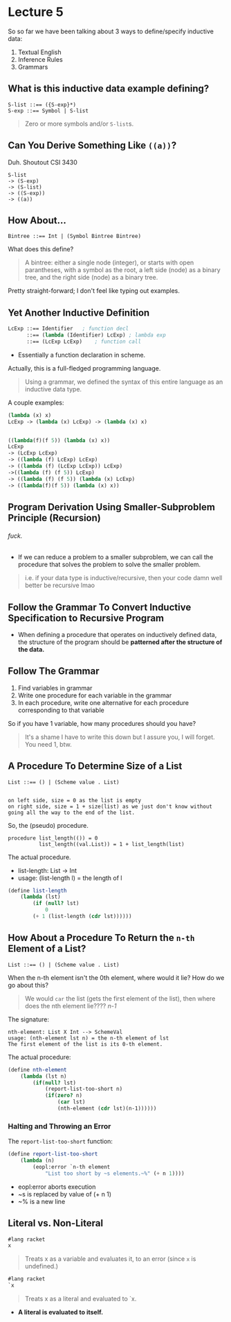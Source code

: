 # Lecture 5
So so far we have been talking about 3 ways to define/specify inductive data:

1. Textual English
2. Inference Rules
3. Grammars

## What is this inductive data example defining?
```
S-list ::== ({S-exp}*)
S-exp ::== Symbol | S-list
```

> Zero or more symbols and/or `S-list`s.

## Can You Derive Something Like `((a))`?
Duh. Shoutout CSI 3430
```
S-list 
-> (S-exp) 
-> (S-list) 
-> ((S-exp)) 
-> ((a))
```

## How About...
```
Bintree ::== Int | (Symbol Bintree Bintree)
```
What does this define?
> A bintree:
either a single node (integer), or starts with open parantheses, with a symbol as the root, a left side (node) as a binary tree, and the right side (node) as a binary tree.

Pretty straight-forward; I don't feel like typing out examples.

## Yet Another Inductive Definition
```scheme
LcExp ::== Identifier   ; function decl
      ::== (lambda (Identifier) LcExp) ; lambda exp
      ::== (LcExp LcExp)    ; function call
```

* Essentially a function declaration in scheme.

Actually, this is a full-fledged programming language.

> Using a grammar, we defined the syntax of this entire language as an inductive data type.

A couple examples:
```scheme
(lambda (x) x)
LcExp -> (lambda (x) LcExp) -> (lambda (x) x)


((lambda(f)(f 5)) (lambda (x) x))
LcExp 
-> (LcExp LcExp) 
-> ((lambda (f) LcExp) LcExp) 
-> ((lambda (f) (LcExp LcExp)) LcExp) 
->((lambda (f) (f 5)) LcExp) 
-> ((lambda (f) (f 5)) (lambda (x) LcExp) 
-> ((lambda(f)(f 5)) (lambda (x) x))
```

## Program Derivation Using Smaller-Subproblem Principle (Recursion)
###### fuck.
* If we can reduce a problem to a smaller subproblem, we can call the procedure that solves the problem to solve the smaller problem.

> i.e. if your data type is inductive/recursive, then your code damn well better be recursive lmao

## Follow the Grammar To Convert Inductive Specification to Recursive Program
* When defining a procedure that operates on inductively defined data, the structure of the program should be **patterned after the structure of the data.**

## Follow The Grammar
1. Find variables in grammar
2. Write one procedure for each variable in the grammar
3. In each procedure, write one alternative for each procedure corresponding to that variable

So if you have 1 variable, how many procedures should you have?
> It's a shame I have to write this down but I assure you, I will forget. You need 1, btw.

## A Procedure To Determine Size of a List
```
List ::== () | (Scheme value . List)


on left side, size = 0 as the list is empty
on right side, size = 1 + size(list) as we just don't know without going all the way to the end of the list.
```

So, the (pseudo) procedure.
```
procedure list_length(()) = 0
          list_length((val.List)) = 1 + list_length(list)
```

The actual procedure.
* list-length: List -> Int
* usage: (list-length l) = the length of l
```scheme
(define list-length
    (lambda (lst)
        (if (null? lst)
            0
        (+ 1 (list-length (cdr lst))))))
```

## How About a Procedure To Return the `n-th` Element of a List?
```
List ::== () | (Scheme value . List)
```
When the n-th element isn't the 0th element, where would it lie? How do we go about this?
> We would `car` the list (gets the first element of the list), then where does the nth element lie???? *n-1*

The signature:
```
nth-element: List X Int --> SchemeVal
usage: (nth-element lst n) = the n-th element of lst
The first element of the list is its 0-th element.
```

The actual procedure:
```scheme
(define nth-element
    (lambda (lst n)
        (if(null? lst)
            (report-list-too-short n)
            (if(zero? n)
                (car lst)
                (nth-element (cdr lst)(n-1))))))
```

### Halting and Throwing an Error
The `report-list-too-short` function:
```scheme
(define report-list-too-short
    (lambda (n)
        (eopl:error `n-th element
            "List too short by ~s elements.~%" (+ n 1))))
```

* eopl:error aborts execution
* ~s is replaced by value of (+ n 1)
* ~% is a new line

## Literal vs. Non-Literal
```scheme
#lang racket
x
```
> Treats x as a variable and evaluates it, to an error (since `x` is undefined.)

```scheme
#lang racket
`x
```
> Treats x as a literal and evaluated to `x.

* **A literal is evaluated to itself.**